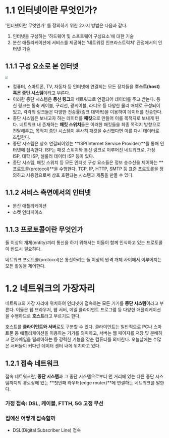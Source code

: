 # 1.1 인터넷이란 무엇인가?

'인터넷이란 무엇인가' 를 정의하기 위한 2가지 방법은 다음과 같다.

1. 인터넷을 구성하는 '하드웨어 및 소프트웨어 구성요소'에 대한 기술
2. 분산 애플리케이션에 서비스를 제공하는 '네트워킹 인프라스트럭처' 관점에서의 인터넷 기술

## 1.1.1 구성 요소로 본 인터넷 

<img src="https://i.imgur.com/DBW8ZaL.png" style="zoom:50%;" align="center" />

- 컴퓨터, 스마트폰, TV, 자동차 등 인터넷에 연결되는 모든 장치들을 **호스트(host) 혹은 종단 시스템**이라고 부른다. 
- 이러한 종단 시스템은 **통신 링크**의 네트워크로 연결되어 데이터를 주고 받는다. 통신 링크는 동축 케이블, 구리선, 광케이블, 라디오 등 다양한 물리 매체로 구성되어 있고, 각각의 링크들은 다양한 전송률(링크 대역폭)을 이용하여 데이터를 전송한다. 
- 종단 시스템은 보내고자 하는 데이터를 **패킷**으로 만들어 이를 목적지로 보내게 된다. 네트워크 내 존재하는 **패킷 스위치**들은 이러한 패킷들을 최종 목적지 방향으로 전달해주고, 목적지 종단 시스템이 무사히 패킷을 수신했다면 이를 다시 데이터로 조립한다.
- 종단 시스템은 상호 연결되어있는 **ISP(Internet Service Provider)**를 통해 인터넷에 접속한다. ISP는 패킷 스위치와 통신 링크로 이루어진 네트워크로, 가정 ISP, 대학 ISP, 셀룰러 데이터 ISP 등이 있다. 
- 종단 시스템, 패킷 스위치 등 모든 인터넷 구성 요소들은 정보 송수신을 제어하는 **프로토콜(protocol)**을 수행한다. TCP, IP, HTTP, SMTP 등 표준 프로토롤을 정의하고 사용함으로써 상호 호환되는 시스템과 제품을 만들 수 있다.  

## 1.1.2 서비스 측면에서의 인터넷

- 분산 애플리케이션
- 소켓 인터페이스

## 1.1.3 프로토콜이란 무엇인가

둘 이상의 개체(entity)끼리 통신을 하기 위해서는 이들이 함께 인식하고 있는 프로토콜이 반드시 필요하다. 

네트워크 프로토콜(protocol)은 통신하려는 둘 이상의 원격 개체 사이에서 이루어지는 모든 활동을 제어한다. 

# 1.2 네트워크의 가장자리

네트워크의 가장 자리에 위치하여 인터넷에 접속하는 모든 기기를 **종단 시스템**이라고 부른다. 이들은 웹 브라우저, 웹 서버, 메일 클라이언트 프로그램 등 다양한 애플리케이션을 수행하므로 **호스트**라고 부르기도 한다. 

호스트를 **클라이언트와 서버**로도 구분할 수 있다. 클라이언트는 일반적으로 PC나 스마트폰 등 애플리케이션을 이용하는 기기를 의미하고, 서버는 웹 페이지를 저장 및 분배하고 전자메일을 릴레이하는 등 강력한 기능을 갖춘 컴퓨터를 의미한다. 오늘날에는 수많은 서버들이 커다란 데이터 센터 내에 위치하고 있다. 

## 1.2.1 접속 네트워크

접속 네트워크란, **종단 시스템**과 그 종단 시스템으로부터 먼 거리에 있는 다른 종단 시스템까지의 경로상에 있는 **첫번째 라우터(edge router)**에 연결하는 네트워크를 말한다.

### 가정 접속: DSL, 케이블, FTTH, 5G 고정 무선

### 집에선 어떻게 접속할까

- DSL(Digital Subscriber Line) 접속 

  

